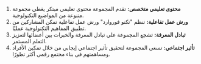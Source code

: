 1. **محتوى تعليمي متخصص:** تقدم المجموعة محتوى تعليمي مبتكر يغطي مجموعة متنوعة من المواضيع التكنولوجية.
2. **ورش عمل تفاعلية:** تنظم "تكنو فوروارد" ورش عمل تفاعلية تمكن المشاركين من تطبيق المفاهيم التكنولوجية عمليًا.
3. **تبادل المعرفة:** تشجع المجموعة على تبادل المعرفة والخبرات بين أعضائها لتعزيز التعلم المستمر.
4. **تأثير اجتماعي:** تسعى المجموعة لتحقيق تأثير اجتماعي إيجابي من خلال تمكين الأفراد ومساهمتهم في بناء مجتمع رقمي أكثر تطورًا.
